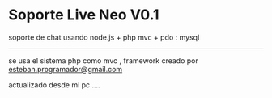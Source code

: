 Soporte Live Neo V0.1 
===========

soporte de chat usando node.js + php mvc + pdo : mysql

________________________________________________________
se usa el sistema php como mvc , framework creado por esteban.programador@gmail.com


actualizado desde mi pc ....